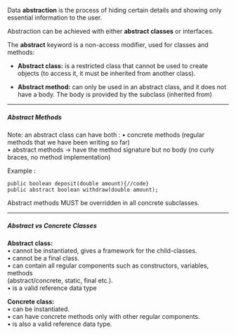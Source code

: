 Data **abstraction** is the process of hiding certain details and showing only essential information to the user.  

Abstraction can be achieved with either **abstract classes** or interfaces.

The **abstract** keyword is a non-access modifier, used for classes and methods:

- **Abstract class:** is a restricted class that cannot be used to create objects (to access it, it must be inherited from another class).
  
- **Abstract method:** can only be used in an abstract class, and it does not have a body. The body is provided by the subclass (inherited from)


---
##### Abstract Methods

Note: an abstract class can have both :
	• concrete methods (regular methods that we have been writing so far)  
	• abstract methods → have the method signature but no body (no curly braces, no method implementation)

Example : 

```
public boolean deposit(double amount){//code}  
public abstract boolean withdraw(double amount);
```

Abstract methods MUST be overridden in all concrete subclasses.


---
##### Abstract vs Concrete Classes

**Abstract class:**  
	• cannot be instantiated, gives a framework for the child-classes.  
	• cannot be a final class.  
	• can contain all regular components such as constructors, variables, methods  
	(abstract/concrete, static, final etc.).  
	• is a valid reference data type 

**Concrete class:**  
	• can be instantiated.  
	• can have concrete methods only with other regular components.  
	• is also a valid reference data type.

